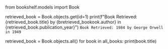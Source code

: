 from bookshelf.models import Book

retrieved_book = Book.objects.get(id=1)
print(f"Book Retrieved: {retrieved_book.title} by {bretrieved_bookook.author} in {retrieved_book.publication_year}")
`Book Retrieved: 1984 by George Orwell in 1949`

retrieved_book = Book.objects.all()
for book in all_books: print(book.title)
